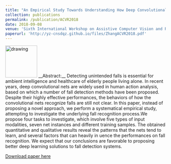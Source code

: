 ```yaml
---
title: "An Empirical Study Towards Understanding How Deep Convolutional Nets Recognize Falls"
collection: publications
permalink: /publication/ACVR2018
date: 2018-09-08
venue: 'Sixth International Workshop on Assistive Computer Vision and Robotics, European Conference on Computer Vision (ECCV)'
paperurl: 'http://yz-cnsdqz.github.io/files/ZhangACVR2018.pdf'
---
```

<img src="http://yz-cnsdqz.github.io/images/acvr2018.PNG" alt="drawing" width="100"/>
__Abstract:__ 
Detecting unintended falls is essential for ambient intelligence
and healthcare of elderly people living alone. In recent years, deep
convolutional nets are widely used in human action analysis, based on
which a number of fall detection methods have been proposed. Despite
their highly effective performances, the behaviors of how the convolutional
nets recognize falls are still not clear. In this paper, instead of
proposing a novel approach, we perform a systematical empirical study,
attempting to investigate the underlying fall recognition process.We propose
four tasks to investigate, which involve five types of input modalities,
seven net instances and different training samples. The obtained
quantitative and qualitative results reveal the patterns that the nets
tend to learn, and several factors that can heavily in
uence the performances
on fall recognition. We expect that our conclusions are favorable
to proposing better deep learning solutions to fall detection systems.


[Download paper here](http://yz-cnsdqz.github.io/files/ZhangACVR2018.pdf)
